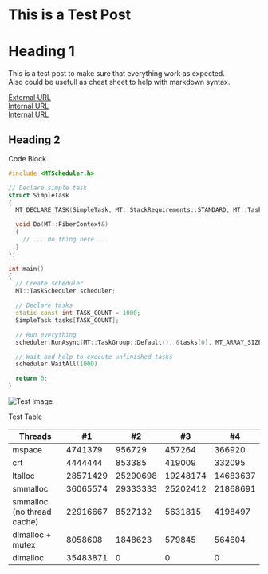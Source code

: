 # This is a Test Post

# Heading 1

This is a test post to make sure that everything work as expected.  
Also could be usefull as cheat sheet to help with markdown syntax.

[External URL](https://github.com/lifeparticle/Markdown-Cheatsheet)  
[Internal URL](/posts/2023-9-15-HelloWorld.md)  
[Internal URL](/posts/index.md)  

## Heading 2

Code Block  

```c++
#include <MTScheduler.h>

// Declare simple task
struct SimpleTask
{
  MT_DECLARE_TASK(SimpleTask, MT::StackRequirements::STANDARD, MT::TaskPriority::NORMAL, MT::Color::Blue);

  void Do(MT::FiberContext&)
  {
    // ... do thing here ...
  }
};

int main()
{
  // Create scheduler
  MT::TaskScheduler scheduler;

  // Declare tasks
  static const int TASK_COUNT = 1000;
  SimpleTask tasks[TASK_COUNT];

  // Run everything
  scheduler.RunAsync(MT::TaskGroup::Default(), &tasks[0], MT_ARRAY_SIZE(tasks));

  // Wait and help to execute unfinished tasks
  scheduler.WaitAll(1000)

  return 0;
}
```


![Test Image](https://pbs.twimg.com/media/Fmu-C6raYAAYdv1?format=jpg&name=large)

Test Table  

Threads | #1 | #2 | #3 | #4
--- | --- | --- | --- |--- 
mspace | 4741379 | 956729 | 457264 | 366920
crt | 4444444 | 853385 | 419009 | 332095
ltalloc | 28571429 | 25290698 | 19248174 | 14683637
smmalloc | 36065574 | 29333333 | 25202412 | 21868691
smmalloc (no thread cache)  | 22916667 | 8527132 | 5631815 | 4198497
dlmalloc + mutex | 8058608 | 1848623 | 579845 | 564604
dlmalloc | 35483871 | 0 | 0 | 0


